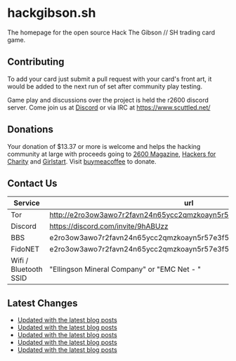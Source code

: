 # hackgibson.sh
The homepage for the open source Hack The Gibson // SH trading card game.


## Contributing

To add your card just submit a pull request with your card's front art, it would be added to the next run of set after community play testing.

Game play and discussions over the project is held the r2600 discord server. Come join us at [Discord](https://discord.com/invite/9hABUzz) or via IRC at https://www.scuttled.net/


## Donations

Your donation of $13.37 or more is welcome and helps the hacking community at large with proceeds going to [2600 Magazine](https://2600.com/), [Hackers for Charity](https://hackersforcharity.org) and [Girlstart](https://girlstart.org).  Visit [buymeacoffee](https://www.buymeacoffee.com/hackgibson.sh) to donate.


## Contact Us

Service | url
-|-
Tor | http://e2ro3ow3awo7r2favn24n65ycc2qmzkoayn5r57e3f56nvjwdcgg32ad.onion
Discord | https://discord.com/invite/9hABUzz
BBS | e2ro3ow3awo7r2favn24n65ycc2qmzkoayn5r57e3f56nvjwdcgg32ad.onion:23
FidoNET | e2ro3ow3awo7r2favn24n65ycc2qmzkoayn5r57e3f56nvjwdcgg32ad.onion:24554
Wifi / Bluetooth SSID | "Ellingson Mineral Company" or "EMC Net - <fidonet address>"

## Latest Changes
<!-- BLOG-POST-LIST:START -->
- [Updated with the latest blog posts](https://github.com/DFW2600/hackgibson.sh/commit/82657bbe9a797f7eed0e772c71e29aa8b6b626cd)
- [Updated with the latest blog posts](https://github.com/DFW2600/hackgibson.sh/commit/edda9a9fb9c37d772e197c9cd293fbaf6341ab48)
- [Updated with the latest blog posts](https://github.com/DFW2600/hackgibson.sh/commit/0ef7c900bdc7ba01b53c8f01fef8b6d5d5e8fdd4)
- [Updated with the latest blog posts](https://github.com/DFW2600/hackgibson.sh/commit/acaae3c789754ebe2de015d098e15ffdb8f925c8)
- [Updated with the latest blog posts](https://github.com/DFW2600/hackgibson.sh/commit/5a2789f036415c24a835da3b5e4a9dce924e1a3c)
<!-- BLOG-POST-LIST:END -->

